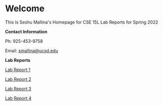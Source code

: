 # Welcome 

This Is Seshu Mallina's Homepage for CSE 15L Lab Reports for Spring 2022

**Contact Information**

Ph: 925-453-9758

Email: smallina@ucsd.edu

**Lab Reports**

[Lab Report 1](lab-report-1-week-2.md)

[Lab Report 2](lab-report-2-week-4.md)

[Lab Report 3](lab-report-3-week-6.md)

[Lab Report 4](lab-report-4-week-8.md)

